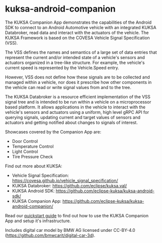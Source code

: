 # kuksa-android-companion

The KUKSA Companion App demonstrates the capabilities of the Android SDK to connect to an
Android Automotive vehicle with an integrated KUKSA Databroker, read data and interact with
the actuators of the vehicle. The KUKSA Framework is based on the COVESA Vehicle Signal
Specification (VSS).

The VSS defines the names and semantics of a large set of data entries that represent the
current and/or intended state of a vehicle's sensors and actuators organized in a tree-like
structure. For example, the vehicle's current speed is represented by the Vehicle.Speed entry.

However, VSS does not define how these signals are to be collected and managed within a
vehicle, nor does it prescribe how other components in the vehicle can read or write
signal values from and to the tree.

The KUKSA Databroker is a resource efficient implementation of the VSS signal tree and is
intended to be run within a vehicle on a microprocessor based platform. It allows
applications in the vehicle to interact with the vehicle's sensors and actuators using a
uniform, high level gRPC API for querying signals, updating current and target values of
sensors and actuators and getting notified about changes to signals of interest.

Showcases covered by the Companion App are:
- Door Control
- Temperature Control
- Light Control
- Tire Pressure Check

Find out more about KUKSA:
- Vehicle Signal Specification: https://covesa.github.io/vehicle_signal_specification/
- KUKSA Databroker: https://github.com/eclipse/kuksa.val/
- KUKSA Android SDK: https://github.com/eclipse-kuksa/kuksa-android-sdk/
- KUKSA Companion App: https://github.com/eclipse-kuksa/kuksa-android-companion/

Read our [quickstart guide](docs/QUICKSTART.md) to find out how to use the KUKSA Companion App 
and setup it's infrastructure. 

Includes digital car model by BMW AG licensed under CC-BY-4.0 
(https://github.com/bmwcarit/digital-car-3d).
